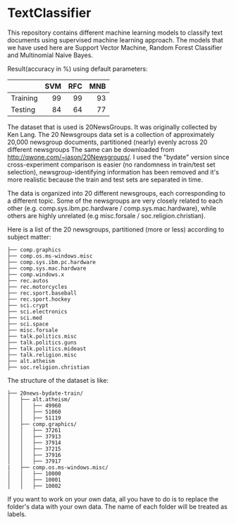 # TextClassifier
This repository contains different machine learning models to classify text documents using supervised machine learning approach.
The models that we have used here are Support Vector Machine, Random Forest Classifier and Multinomial Naive Bayes.

Result(accuracy in %) using default parameters: 

|               |SVM     | RFC   |MNB   |
| ------------- |-------:| -----:|-----:|
| Training      | 99     | 99    |93    |
| Testing       | 84     | 64    | 77   |


The dataset that is used is 20NewsGroups. It was originally collected by Ken Lang.
The 20 Newsgroups data set is a collection of approximately 20,000 newsgroup documents, partitioned (nearly) evenly across 20 different newsgroups
The same can be downloaded from http://qwone.com/~jason/20Newsgroups/. I used the "bydate" version since cross-experiment comparison is easier (no randomness in train/test set selection), newsgroup-identifying information has been removed and it's more realistic because the train and test sets are separated in time.

The data is organized into 20 different newsgroups, each corresponding to a different topic.
Some of the newsgroups are very closely related to each other (e.g. comp.sys.ibm.pc.hardware / comp.sys.mac.hardware), while others are highly unrelated (e.g misc.forsale / soc.religion.christian).

Here is a list of the 20 newsgroups, partitioned (more or less) according to subject matter: 
    
    ├── comp.graphics
    ├── comp.os.ms-windows.misc
    ├── comp.sys.ibm.pc.hardware
    ├── comp.sys.mac.hardware
    ├── comp.windows.x
    ├── rec.autos
    ├── rec.motorcycles
    ├── rec.sport.baseball
    ├── rec.sport.hockey
    ├── sci.crypt
    ├── sci.electronics
    ├── sci.med
    ├── sci.space
    ├── misc.forsale
    ├── talk.politics.misc
    ├── talk.politics.guns
    ├── talk.politics.mideast
    ├── talk.religion.misc
    ├── alt.atheism
    ├── soc.religion.christian

The structure of the dataset is like:

    ├── 20news-bydate-train/
    │   ├── alt.atheism/
    │   │   ├── 49960
    │   │   ├── 51060
    │   │   ├── 51119
    │   ├── comp.graphics/
    │   │   ├── 37261
    │   │   ├── 37913
    │   │   ├── 37914
    │   │   ├── 37215
    │   │   ├── 37916
    │   │   ├── 37917    
    |   ├── comp.os.ms-windows.misc/
    │   │   ├── 10000
    │   │   ├── 10001
    │   │   ├── 10002



If you want to work on your own data, all you have to do is to replace the folder's data with your own data.
The name of each folder will be treated as labels.
